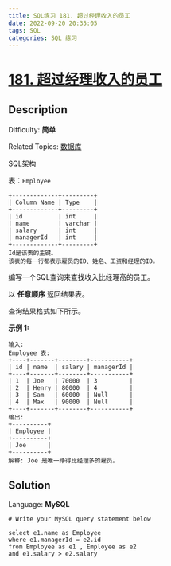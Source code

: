 ```yaml
---
title: SQL练习 181. 超过经理收入的员工
date: 2022-09-20 20:35:05
tags: SQL
categories: SQL 练习
---
```


# [181\. 超过经理收入的员工](https://leetcode.cn/problems/employees-earning-more-than-their-managers/)

## Description

Difficulty: **简单**  

Related Topics: [数据库](https://leetcode.cn/tag/database/)

<a class="sql-schema-link__1VAC">SQL架构</a>


表：`Employee` 

```
+-------------+---------+
| Column Name | Type    |
+-------------+---------+
| id          | int     |
| name        | varchar |
| salary      | int     |
| managerId   | int     |
+-------------+---------+
Id是该表的主键。
该表的每一行都表示雇员的ID、姓名、工资和经理的ID。
```

编写一个SQL查询来查找收入比经理高的员工。

以 **任意顺序** 返回结果表。

查询结果格式如下所示。

**示例 1:**

```
输入: 
Employee 表:
+----+-------+--------+-----------+
| id | name  | salary | managerId |
+----+-------+--------+-----------+
| 1  | Joe   | 70000  | 3         |
| 2  | Henry | 80000  | 4         |
| 3  | Sam   | 60000  | Null      |
| 4  | Max   | 90000  | Null      |
+----+-------+--------+-----------+
输出: 
+----------+
| Employee |
+----------+
| Joe      |
+----------+
解释: Joe 是唯一挣得比经理多的雇员。
```


## Solution

Language: **MySQL**

```mysql
# Write your MySQL query statement below

select e1.name as Employee 
where e1.managerId = e2.id
from Employee as e1 , Employee as e2 
and e1.salary > e2.salary 
```
